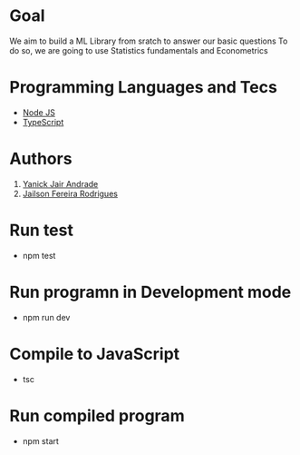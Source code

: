 
# Goal

We aim to build a ML Library from sratch to answer our basic questions
To do so, we are going to use Statistics fundamentals and Econometrics

# Programming Languages and Tecs

* [Node JS](https://nodejs.org)
* [TypeScript](https://www.typescriptlang.org)

# Authors

1. [Yanick Jair Andrade](https://yanickjair.github.io/portifolio/)
2. [Jailson Fereira Rodrigues](https://github.com/jailsonblend)

# Run test

* npm test

# Run programn in Development mode

* npm run dev

# Compile to JavaScript

* tsc

# Run compiled program

* npm start
